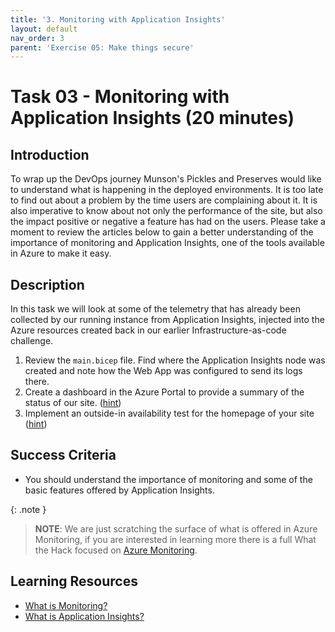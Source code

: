 ```yaml
---
title: '3. Monitoring with Application Insights'
layout: default
nav_order: 3
parent: 'Exercise 05: Make things secure'
---
```


# Task 03 - Monitoring with Application Insights (20 minutes)

## Introduction

To wrap up the DevOps journey Munson's Pickles and Preserves would like to understand what is happening in the deployed environments. It is too late to find out about a problem by the time users are complaining about it. It is also imperative to know about not only the performance of the site, but also the impact positive or negative a feature has had on the users. Please take a moment to review the articles below to gain a better understanding of the importance of monitoring and Application Insights, one of the tools available in Azure to make it easy.

## Description

In this task we will look at some of the telemetry that has already been collected by our running instance from Application Insights, injected into the Azure resources created back in our earlier Infrastructure-as-code challenge.

1. Review the `main.bicep` file. Find where the Application Insights node was created and note how the Web App was configured to send its logs there.
2. Create a dashboard in the Azure Portal to provide a summary of the status of our site. ([hint](https://docs.microsoft.com/en-us/azure/azure-monitor/app/overview-dashboard#application-dashboard))
3. Implement an outside-in availability test for the homepage of your site ([hint](https://docs.microsoft.com/en-us/azure/azure-monitor/app/monitor-web-app-availability))

## Success Criteria

- You should understand the importance of monitoring and some of the basic features offered by Application Insights.

{: .note }
> **NOTE**: We are just scratching the surface of what is offered in Azure Monitoring, if you are interested in learning more there is a full What the Hack focused on [Azure Monitoring](https://github.com/microsoft/WhatTheHack/tree/master/007-AzureMonitoring).

## Learning Resources

- [What is Monitoring?](https://docs.microsoft.com/en-us/azure/devops/learn/what-is-monitoring)
- [What is Application Insights?](https://docs.microsoft.com/en-us/azure/azure-monitor/app/app-insights-overview)
